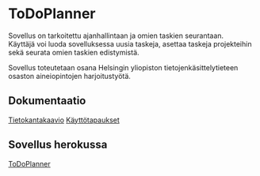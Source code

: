 # ToDoPlanner

Sovellus on tarkoitettu ajanhallintaan ja omien taskien seurantaan.  
Käyttäjä voi luoda sovelluksessa uusia taskeja, asettaa taskeja projekteihin sekä seurata omien taskien edistymistä.  

Sovellus toteutetaan osana Helsingin yliopiston tietojenkäsittelytieteen osaston aineiopintojen harjoitustyötä.

## Dokumentaatio
[Tietokantakaavio](https://github.com/Patrieli/ToDoPlanner/blob/master/documentation/pictures/tietokantakaavio.jpg)
[Käyttötapaukset](https://github.com/Patrieli/ToDoPlanner/blob/master/documentation/pictures/k%C3%A4ytt%C3%B6tapaukset.md)

## Sovellus herokussa
[ToDoPlanner](https://todoplanneri.herokuapp.com/)
